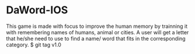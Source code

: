 # DaWord-IOS

This game is made with focus to improve the human memory by trainning it with remembering names of humans, animal or cities. A user will get a letter that he/she need to use to find a name/ word that fits in the corresponding category.
$ git tag
v1.0
